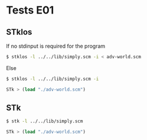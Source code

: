 # Tests E01

## STklos

If no stdinput is required for the program 

```bash
$ stklos -l ../../lib/simply.scm -i < adv-world.scm 
```

Else

```bash
$ stklos -l ../../lib/simply.scm -i 
```

```scheme
STk > (load "./adv-world.scm")
```

## STk

```bash
$ stk -l ../../lib/simply.scm
```

```scheme
STk > (load "./adv-world.scm")
```

